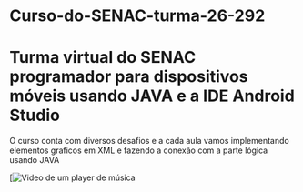 # Curso-do-SENAC-turma-26-292
<h1>Turma virtual do SENAC programador para dispositivos móveis usando JAVA e a IDE Android Studio</h1>
<p>O curso conta com diversos desafios e a cada aula vamos implementando elementos graficos em XML e fazendo a conexão com a parte lógica usando JAVA</p>

[![Video de um player de música](https://drive.google.com/file/d/1eq-sLfA32hh7w-4EckLdLVkxCd-Xhz29/view?usp=sharing)

